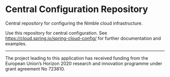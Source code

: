 # Central Configuration Repository
Central repository for configuring the Nimble cloud infrastructure.

Use this repository for central configuration. See https://cloud.spring.io/spring-cloud-config/ for further documentation and examples.

 ---
The project leading to this application has received funding from the European Union’s Horizon 2020 research and innovation programme under grant agreement No 723810.
